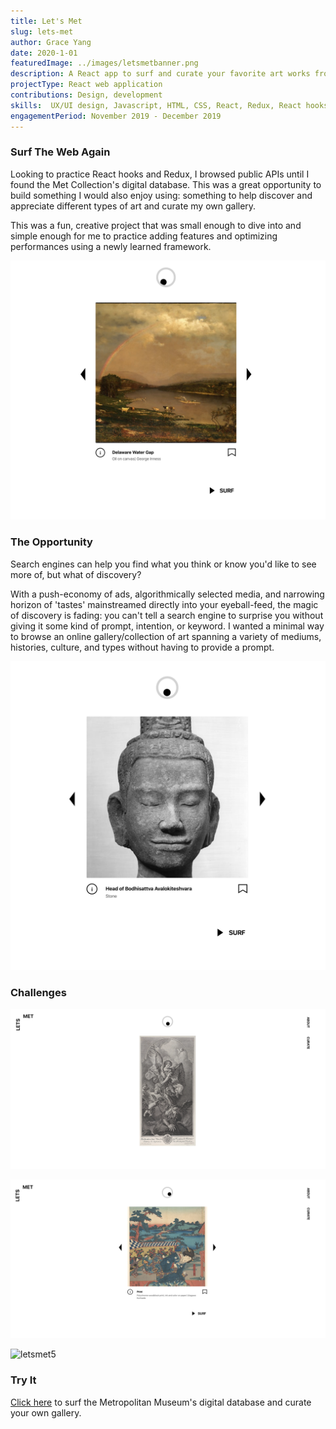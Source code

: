 ```yaml
---
title: Let's Met
slug: lets-met
author: Grace Yang
date: 2020-1-01 
featuredImage: ../images/letsmetbanner.png
description: A React app to surf and curate your favorite art works from around the world. Powered by the Met Collection digital database.
projectType: React web application
contributions: Design, development
skills:  UX/UI design, Javascript, HTML, CSS, React, Redux, React hooks, Sketch
engagementPeriod: November 2019 - December 2019
---
```


### Surf The Web Again
Looking to practice React hooks and Redux, I browsed public APIs until I found the Met Collection's digital database. 
This was a great opportunity to build something I would also enjoy using: something to help discover and appreciate different types of art and curate my own gallery. 

This was a fun, creative project that was small enough to dive into and simple enough for me to practice adding features and optimizing performances using a newly learned framework. 

![letsmet1](../images/letsmet_1.png)

### The Opportunity
Search engines can help you find what you think or know you'd like to see more of, but what of discovery? 

With a push-economy of ads, algorithmically selected media, and narrowing horizon of 'tastes' mainstreamed directly into your eyeball-feed, the magic of discovery is fading: you can't tell a search engine to surprise you without giving it some kind of prompt, intention, or keyword. I wanted a minimal way to browse an online gallery/collection of art spanning a variety of mediums, histories, culture, and types without having to provide a prompt.

![letsmet2](../images/letsmet_2.png)

### Challenges

![letsmet3](../images/letsmet_3.png)

![letsmet4](../images/letsmet_4.png)

![letsmet5](https://media.giphy.com/media/MZ9e6Fqynz36yYWzyg/giphy.gif)
### Try It

<a href="https://letsmet-43e41.web.app/" target="_blank" aria-label="Click To Visit Let's Met" rel="noopener">Click here</a> to surf the Metropolitan Museum's digital database and curate your own gallery. 


